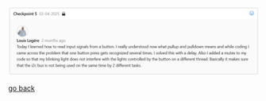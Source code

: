 ![inesFeedbackWeek7](images/inesFeedbackWeek7.png "inesFeedbackWeek7")

[go back](/doc/PersonalDevelopmentPlan.md)